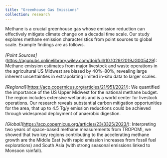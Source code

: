 ```yaml
---
title: "Greenhouse Gas Emissions"
collection: research
---
```

Methane is a crucial greenhouse gas whose emission reduction can effectively mitigate climate change on a decadal time scale. Our study explores methane emission characteristics from point sources to global scale. Example findings are as follows.<br><br>
_[Point Sources]_(https://agupubs.onlinelibrary.wiley.com/doi/full/10.1029/2019JG005429): Methane emission estimates from major livestock and waste operations in the agricultural US Midwest are biased by 40%–80%, revealing large inherent uncertainties in extrapolating limited in-situ data to larger scales. <br><br>
_[Regional]_(https://acp.copernicus.org/articles/21/951/2021/): We quantified the importance of the US Upper Midwest for the national methane budget. The region includes extensive wetlands and is a world center for livestock operations. Our research reveals substantial carbon mitigation opportunities for the area, that up to 4.5 Tg/y emission reductions could be achieved through widespread deployment of anaerobic digestion. <br><br>
_[Global]_(https://acp.copernicus.org/articles/23/3325/2023/): Interpreting two years of space-based methane measurements from TROPOMI, we showed that two key regions contributing to the accelerating methane growth are the Middle East (with rapid emission increases from fossil fuel explorations) and South Asia (with strong seasonal emissions linked to Monsoon rainfall).

